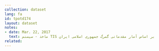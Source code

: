 ```yaml
---
collection: dataset
lang: fa
id: tpotd174
layout: dataset
notes: 
- date: Mar. 22, 2017
  text: ماخذ - سيستم TIS بر اساس آمار مقدماتی گمرگ جمهوری اسلامی ايران
related:
---
```

